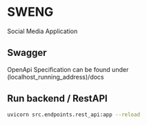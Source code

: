# SWENG
Social Media Application

## Swagger
OpenApi Specification can be found under (localhost_running_address)/docs

## Run backend / RestAPI
```bash
uvicorn src.endpoints.rest_api:app --reload
```